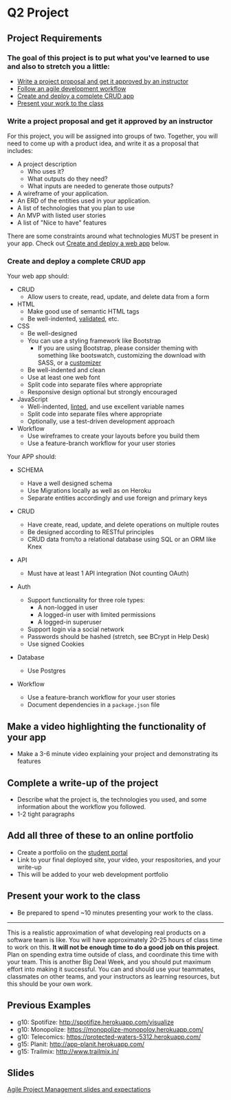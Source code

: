 # Q2 Project

## Project Requirements

### The goal of this project is to put what you've learned to use and also to stretch you a little:

* [Write a project proposal and get it approved by an instructor](#proposal)
* [Follow an agile development workflow](https://docs.google.com/presentation/d/1NpKJ2XxkAimuaihdoR8278YrpEyZpGz7qdHt9depVx0/edit#slide=id.gc6fa3c898_0_0)
* [Create and deploy a complete CRUD app](#create-deploy)
* [Present your work to the class](#present)

<a id="proposal"></a>

### Write a project proposal and get it approved by an instructor

For this project, you will be assigned into groups of two. Together, you will need to come up with a product idea, and write it as a proposal that includes:

* A project description
    * Who uses it?
    * What outputs do they need?
    * What inputs are needed to generate those outputs?
* A wireframe of your application.
* An ERD of the entities used in your application.
* A list of technologies that you plan to use
* An MVP with listed user stories
* A list of "Nice to have" features

There are some constraints around what technologies MUST be present in your app. Check out [Create and deploy a web app](#create-deploy) below.

<a id="create-deploy"></a>

### Create and deploy a complete CRUD app

Your web app should:

* CRUD
    * Allow users to create, read, update, and delete data from a form
* HTML
    * Make good use of semantic HTML tags
    * Be well-indented, [validated](https://validator.w3.org/nu/), etc.
* CSS
    * Be well-designed
    * You can use a styling framework like Bootstrap
        * If you are using Bootstrap, please consider theming with something like bootswatch, customizing the download with SASS, or a [customizer](http://getbootstrap.com/customize/)
    * Be well-indented and clean
    * Use at least one web font
    * Split code into separate files where appropriate
    * Responsive design optional but strongly encouraged
* JavaScript
    * Well-indented, [linted](http://www.javascriptlint.com/online_lint.php), and use excellent variable names
    * Split code into separate files where appropriate
    * Optionally, use a test-driven development approach
* Workflow
    * Use wireframes to create your layouts before you build them
    * Use a feature-branch workflow for your user stories

Your APP should:

* SCHEMA
    * Have a well designed schema
    * Use Migrations locally as well as on Heroku
    * Separate entities accordingly and use foreign and primary keys

* CRUD
    * Have create, read, update, and delete operations on multiple routes
    * Be designed according to RESTful principles
    * CRUD data from/to a relational database using SQL or an ORM like Knex

* API
    * Must have at least 1 API integration (Not counting OAuth)
* Auth
    * Support functionality for three role types:
        * A non-logged in user
        * A logged-in user with limited permissions
        * A logged-in superuser
    * Support login via a social network
    * Passwords should be hashed (stretch, see BCrypt in Help Desk)
    * Use signed Cookies
* Database
    * Use Postgres
* Workflow
    * Use a feature-branch workflow for your user stories
    * Document dependencies in a `package.json` file

<a id="present"></a>

## Make a video highlighting the functionality of your app

* Make a 3-6 minute video explaining your project and demonstrating its features

<a id="write-up"></a>

## Complete a write-up of the project

* Describe what the project is, the technologies you used, and some information about the workflow you followed.
* 1-2 tight paragraphs

<a id="portfolio"></a>

## Add all three of these to an online portfolio

* Create a portfolio on the [student portal](http://students.galvanize.com)
* Link to your final deployed site, your video, your respositories, and your write-up
* This will be added to your web development portfolio

<a id="present"></a>

## Present your work to the class

* Be prepared to spend ~10 minutes presenting your work to the class.

---

This is a realistic approximation of what developing real products on a software team is like. You will have approximately 20-25 hours of class time to work on this. **It will not be enough time to do a good job on this project**. Plan on spending extra time outside of class, and coordinate this time with your team. This is another Big Deal Week, and you should put maximum effort into making it successful. You can and should use your teammates, classmates on other teams, and your instructors as learning resources, but this should be your own work.

## Previous Examples

* g10: Spotifize: http://spotifize.herokuapp.com/visualize
* g10: Monopolize: https://monopolize-monopoloy.herokuapp.com/
* g10: Telecomics: https://protected-waters-5312.herokuapp.com/
* g15: Planit: http://app-planit.herokuapp.com/
* g15: Trailmix: http://www.trailmix.in/

## Slides

[Agile Project Management slides and expectations ](https://docs.google.com/presentation/d/1NpKJ2XxkAimuaihdoR8278YrpEyZpGz7qdHt9depVx0/edit?usp=sharing)
